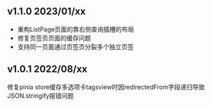 ##  v1.1.0   2023/01/xx
- 重构ListPage页面的靠右侧查询插槽的布局
- 修复页签页页面的缓存问题
- 支持同一页面通过页签页分裂多个独立页签

##  v1.0.1   2022/08/xx
修复pinia store缓存多选项卡tagsview时因redirectedFrom字段递归导致JSON.stringify报错问题